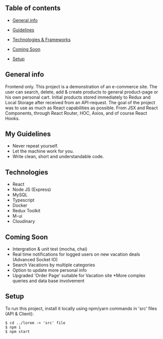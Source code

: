 ## Table of contents
* [General info](#general-info)
* [Guidelines](#my-guidlines)
* [Technologies & Frameworks](#technologies)
* [Coming Soon](#comingsoon)

* [Setup](#setup)

## General info
Frontend only.
This project is a demonstration of an e-commerce site. The user can search, delete, add & create products to general product-page or his own personal cart.
Initial products stored immediately to Redux and Local Storage after received from an API-request.
The goal of the project was to use as much as React capabilities as possible.
From JSX and React Components, through React Router, HOC, Axios, and of course React Hooks. 
	
## My Guidelines
* Never repeat yourself.
* Let the machine work for you.
* Write clean, short and understandable code.
	
## Technologies
* React
* Node JS (Express)
* MySQL
* Typescript
* Docker
* Redux Toolkit
* M-ui
* Cloudinary
	
	
## Coming Soon
* Intergration & unit test (mocha, chai)
* Real time notifications for logged users on new vacation deals (Advanced Socket IO)
* Search Vacations by multiple categories
* Option to update more personal info
* Upgraded 'Order Page' suitable for Vacation site
*More complex queries and data base involvement

## Setup
To run this project, install it locally using npm/yarn commands in 'src' files (API & Client):

```
$ cd ../lorem -> 'src' file
$ npm i
$ npm start
```


